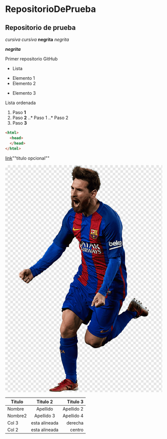 # RepositorioDePrueba
## Repositorio de prueba
*cursiva* _cursiva_
**negrita** _negrita_

_**negrita**_

Primer repositorio GitHub

* Lista
+ Elemento 1
+ Elemento 2
* Elemento 3

Lista ordenada
1. Paso **1**
2. Paso **2**
..* Paso 1
..* Paso 2
3. Paso **3**





```html
<html>
  <head>
  </head>
</html>
```
[link](https://wwww.google.com)""titulo opcional""

![leomessi](https://github.com/100007821/RepositorioDePrueba/blob/main/leomessi.png)

| Titulo | Titulo 2 | Titulo 3 |
|--------|:---------:|---------:|
|Nombre | Apellido| Apellido 2|
|Nombre2| Apellido 3| Apellido 4|
|Col 3 | esta alineada| derecha|
|Col 2 | esta alineada | centro
